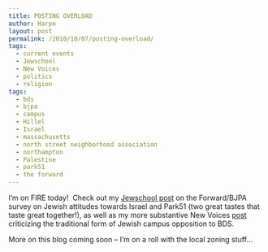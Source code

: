 ```yaml
---
title: POSTING OVERLOAD
author: Harpo
layout: post
permalink: /2010/10/07/posting-overload/
tags:
  - current events
  - Jewschool
  - New Voices
  - politics
  - religion
tags:
  - bds
  - bjpa
  - campus
  - Hillel
  - Israel
  - massachusetts
  - north street neighborhood association
  - northampton
  - Palestine
  - park51
  - the forward
---
```

I&#8217;m on FIRE today!  Check out my <a href="http://jewschool.com/2010/10/06/24245/forward-and-bjpa-joint-survey-israel-and-park51/" target="_blank">Jewschool post</a> on the Forward/BJPA survey on Jewish attitudes towards Israel and Park51 (two great tastes that taste great together!), as well as my more substantive New Voices <a href="http://blog.newvoices.org/?p=4585" target="_blank">post</a> criticizing the traditional form of Jewish campus opposition to BDS.

More on this blog coming soon – I&#8217;m on a roll with the local zoning stuff&#8230;